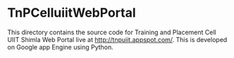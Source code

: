 TnPCelluiitWebPortal
====================

This directory contains the source code for Training and Placement Cell UIIT Shimla Web Portal live at http://tnpuiit.appspot.com/. This is developed on Google app Engine using Python.
